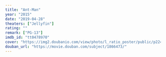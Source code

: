 ```yaml
---
title: "Ant-Man"
year: "2015"
date: "2019-04-28"
theaters: ["Jellyfin"]
rating: ""
remark: ["PG-13"]
imdb_id: "tt0478970"
cover: "https://img2.doubanio.com/view/photo/l_ratio_poster/public/p2242302551.jpg"
douban_url: "https://movie.douban.com/subject/1866473/"
---
```

